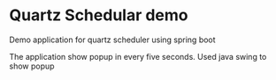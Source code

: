 # Quartz Schedular demo

Demo application for quartz scheduler using spring boot

The application show popup in every five seconds.
Used java swing to show popup
